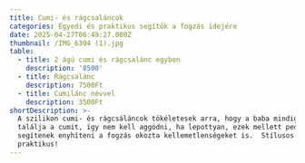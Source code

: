 ```yaml
---
title: Cumi- és rágcsaláncok
categories: Egyedi és praktikus segítők a fogzás idejére
date: 2025-04-27T06:49:27.000Z
thumbnail: /IMG_6394 (1).jpg
table:
  - title: 2 ágú cumi és rágcsalánc egyben
    description: '8500'
  - title: Rágcsalánc
    description: 7500Ft
  - title: Cumilánc névvel
    description: 3500Ft
shortDescription: >-
  A szilikon cumi- és rágcsáláncok tökéletesek arra, hogy a baba mindig kéznél
  találja a cumit, így nem kell aggódni, ha lepottyan, ezek mellett pedig 
  segítenek enyhíteni a fogzás okozta kellemetlenségeket is.  Stílusos és
  praktikus!
---
```


